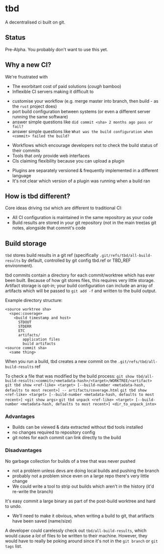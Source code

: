 # tbd

A decentralised ci built on git.

## Status

Pre-Alpha. You probably don't want to use this yet.

## Why a new CI?

We're frustrated with

 * The exorbitant cost of paid solutions (*cough* bamboo)
 * Inflexible CI servers making it difficult to
  - customise your workflow (e.g. merge master into branch, then build - as the `rust` project does)
  - port build configuration between systems (or even a different server running the same software)
  - answer simple questions like `did commit <sha> 2 months ago pass or fail?`
  - answer simple questions like `What was the build configuration when <commit> failed the build?`
 * Workflows which encourage developers not to check the build status of their commits
 * Tools that *only* provide web interfaces
 * CIs claiming flexibility because you can upload a plugin
  - Plugins are separately versioned & frequently implemented in a different language
  - It's not clear which version of a plugin was running when a build ran

## How is tbd different?

Core ideas driving `tbd` which are different to traditional CI:

 * All CI configuration is maintained in the same repository as your code
 * Build results are stored in your git repository (not in the main tree)as git notes, alongside that commit's code

## Build storage

`tbd` stores build results in a git ref (specifically `.git/refs/tbd/all-build-results` by default, controlled by git config tbd.ref or TBD_REF environment).

tbd commits contain a directory for each commit/worktree which has ever been built.
Because of how git stores files, this requires very little storage.
Artifact storage is opt-in; your build configuration can include an array of artifacts which will be passed to `git add -f` and written to the build output.

Example directory structure:

```
<source worktree sha>
  <spec:coverage>
    <build timestamp and host>
      STDOUT
      STDERR
      ETC
      artifacts/
        application files
        build artifacts
<source commit sha>
  <same thing>
```

When you run a build, tbd creates a new commit on the `.git/refs/tbd/all-build-results` ref

To check a file that was modified by the build process:
`git show tbd/all-build-results:<commit>/<metadata-hash>/<target>/WORKTREE/<artifact>`
`git tbd show <ref-like> <target> [--build-number <metadata-hash, defaults to most recent>] -- artifacts/coverage.html`
`git tbd show <ref-like> <target> [--build-number <metadata-hash, defaults to most recent>] <git show args>`
`git tbd unpack <ref-like> <target> [--build-number <metadata-hash, defaults to most recent>] <dir_to_unpack_into>`

### Advantages
 * Builds can be viewed & data extracted without tbd tools installed
 * no changes required to repository config
 * git notes for each commit can link directly to the build

### Disadvantages
No garbage collection for builds of a tree that was never pushed
 * not a problem unless devs are doing local builds and pushing the branch
 * probably not a problem since even on a large repo there's very little change
 * We could write a tool to strip out builds which aren't in the history (it'd re-write the branch)

It's easy commit a large binary as part of the post-build worktree and hard to undo.
 * We'll need to make it obvious, when writing a build to git, that artifacts have been saved (name/size)

A developer could carelessly check out `tbd/all-build-results`, which would cause a *lot* of files to be written to their machine.
However, they would have to really be poking around since it's not in the `git branch` or `git tags` list.
